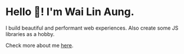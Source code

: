 # Hello 👋! I'm Wai Lin Aung.

I build beautiful and performant web experiences. Also create some JS libraries as a hobby.

Check more about me [here](https://sai-hlaing.github.io/sai-hlaing/).
